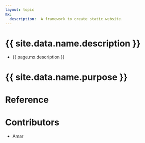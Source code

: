 ```yaml
---
layout: topic
mx:
  description:  A framework to create static website.
---
```




# {{ site.data.name.description }}
- {{ page.mx.description }}

# {{ site.data.name.purpose }}

# Reference

# Contributors
- Amar